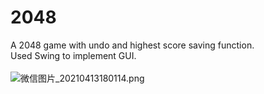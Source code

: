 # 2048
A 2048 game with undo and highest score saving function.\
Used Swing to implement GUI.\
\
![微信图片_20210413180114.png](https://i.loli.net/2021/04/13/p4LflnIKxAJSoH8.png)
